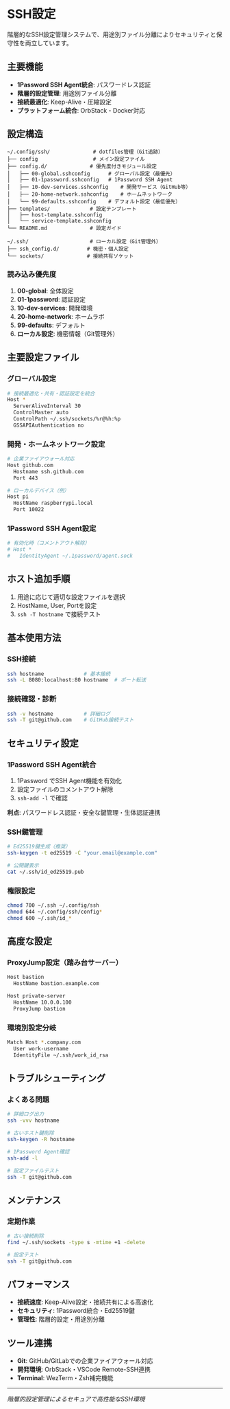 # SSH設定

階層的なSSH設定管理システムで、用途別ファイル分離によりセキュリティと保守性を両立しています。

## 主要機能

- **1Password SSH Agent統合**: パスワードレス認証
- **階層的設定管理**: 用途別ファイル分離
- **接続最適化**: Keep-Alive・圧縮設定
- **プラットフォーム統合**: OrbStack・Docker対応

## 設定構造

```
~/.config/ssh/              # dotfiles管理（Git追跡）
├── config                  # メイン設定ファイル
├── config.d/              # 優先度付きモジュール設定
│   ├── 00-global.sshconfig      # グローバル設定（最優先）
│   ├── 01-1password.sshconfig   # 1Password SSH Agent
│   ├── 10-dev-services.sshconfig    # 開発サービス（GitHub等）
│   ├── 20-home-network.sshconfig    # ホームネットワーク
│   └── 99-defaults.sshconfig    # デフォルト設定（最低優先）
├── templates/             # 設定テンプレート
│   ├── host-template.sshconfig
│   └── service-template.sshconfig
└── README.md              # 設定ガイド

~/.ssh/                    # ローカル設定（Git管理外）
├── ssh_config.d/         # 機密・個人設定
└── sockets/              # 接続共有ソケット
```

### 読み込み優先度

1. **00-global**: 全体設定
2. **01-1password**: 認証設定
3. **10-dev-services**: 開発環境
4. **20-home-network**: ホームラボ
5. **99-defaults**: デフォルト
6. **ローカル設定**: 機密情報（Git管理外）

## 主要設定ファイル

### グローバル設定

```bash
# 接続最適化・共有・認証設定を統合
Host *
  ServerAliveInterval 30
  ControlMaster auto
  ControlPath ~/.ssh/sockets/%r@%h:%p
  GSSAPIAuthentication no
```

### 開発・ホームネットワーク設定

```bash
# 企業ファイアウォール対応
Host github.com
  Hostname ssh.github.com
  Port 443

# ローカルデバイス（例）
Host pi
  HostName raspberrypi.local
  Port 10022
```

### 1Password SSH Agent設定

```bash
# 有効化時（コメントアウト解除）
# Host *
#   IdentityAgent ~/.1password/agent.sock
```

## ホスト追加手順

1. 用途に応じて適切な設定ファイルを選択
2. HostName, User, Portを設定
3. `ssh -T hostname` で接続テスト

## 基本使用方法

### SSH接続

```bash
ssh hostname             # 基本接続
ssh -L 8080:localhost:80 hostname  # ポート転送
```

### 接続確認・診断

```bash
ssh -v hostname          # 詳細ログ
ssh -T git@github.com    # GitHub接続テスト
```

## セキュリティ設定

### 1Password SSH Agent統合

1. 1Password でSSH Agent機能を有効化
2. 設定ファイルのコメントアウト解除
3. `ssh-add -l` で確認

**利点**: パスワードレス認証・安全な鍵管理・生体認証連携

### SSH鍵管理

```bash
# Ed25519鍵生成（推奨）
ssh-keygen -t ed25519 -C "your.email@example.com"

# 公開鍵表示
cat ~/.ssh/id_ed25519.pub
```

### 権限設定

```bash
chmod 700 ~/.ssh ~/.config/ssh
chmod 644 ~/.config/ssh/config*
chmod 600 ~/.ssh/id_*
```

## 高度な設定

### ProxyJump設定（踏み台サーバー）

```bash
Host bastion
  HostName bastion.example.com

Host private-server
  HostName 10.0.0.100
  ProxyJump bastion
```

### 環境別設定分岐

```bash
Match Host *.company.com
  User work-username
  IdentityFile ~/.ssh/work_id_rsa
```

## トラブルシューティング

### よくある問題

```bash
# 詳細ログ出力
ssh -vvv hostname

# 古いホスト鍵削除
ssh-keygen -R hostname

# 1Password Agent確認
ssh-add -l

# 設定ファイルテスト
ssh -T git@github.com
```

## メンテナンス

### 定期作業

```bash
# 古い接続削除
find ~/.ssh/sockets -type s -mtime +1 -delete

# 設定テスト
ssh -T git@github.com
```

## パフォーマンス

- **接続速度**: Keep-Alive設定・接続共有による高速化
- **セキュリティ**: 1Password統合・Ed25519鍵
- **管理性**: 階層的設定・用途別分離

## ツール連携

- **Git**: GitHub/GitLabでの企業ファイアウォール対応
- **開発環境**: OrbStack・VSCode Remote-SSH連携
- **Terminal**: WezTerm・Zsh補完機能

---

_階層的設定管理によるセキュアで高性能なSSH環境_
